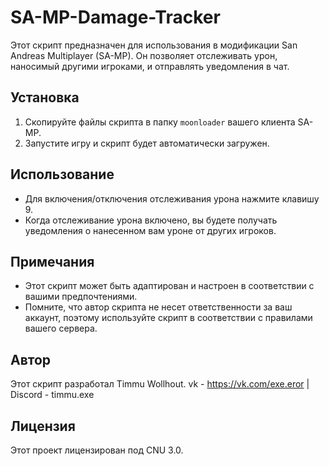 # SA-MP-Damage-Tracker

Этот скрипт предназначен для использования в модификации San Andreas Multiplayer (SA-MP). Он позволяет отслеживать урон, наносимый другими игроками, и отправлять уведомления в чат.

## Установка

1. Скопируйте файлы скрипта в папку `moonloader` вашего клиента SA-MP.
2. Запустите игру и скрипт будет автоматически загружен.

## Использование

- Для включения/отключения отслеживания урона нажмите клавишу 9.
- Когда отслеживание урона включено, вы будете получать уведомления о нанесенном вам уроне от других игроков.

## Примечания

- Этот скрипт может быть адаптирован и настроен в соответствии с вашими предпочтениями.
- Помните, что автор скрипта не несет ответственности за ваш аккаунт, поэтому используйте скрипт в соответствии с правилами вашего сервера.

## Автор

Этот скрипт разработал Timmu Wollhout.
vk - https://vk.com/exe.eror | Discord - timmu.exe

## Лицензия

Этот проект лицензирован под CNU 3.0.
